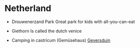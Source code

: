 # Netherland

 - Drouwenerzand Park
   Great park for kids with all-you-can-eat
   
 - Giethorn
   Is called the dutch venice

 - Camping in castricum (Gemüsehaus)
   [Geversduin](https://www.campinggeversduin.de/mieten)

